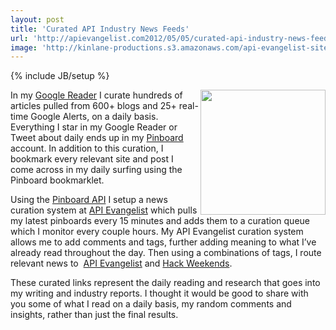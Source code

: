 ```yaml
---
layout: post
title: 'Curated API Industry News Feeds'
url: 'http://apievangelist.com2012/05/05/curated-api-industry-news-feeds/'
image: 'http://kinlane-productions.s3.amazonaws.com/api-evangelist-site/blog/pinboard_in_blue.png'
---
```

{% include JB/setup %}
<p>
     <img src="http://kinlane-productions.s3.amazonaws.com/api-evangelist/pinboard/pinboard_in_blue.png"  width="200" align="right" />
</p>
<p>
     In my <a title="Google Reader" href="http://www.google.com/reader/">Google Reader</a> I curate hundreds of articles pulled from 600+ blogs and 25+ real-time Google Alerts, on a daily basis. Everything I star in my Google Reader or Tweet about daily ends up in my <a title="Pinboard" href="http://pinboard.in/">Pinboard</a> account. In addition to this curation, I bookmark every relevant site and post I come across in my daily surfing using the Pinboard bookmarklet.
</p>
<p>
     Using the <a title="Pinboard API" href="http://pinboard.in/api/">Pinboard API</a> I setup a news curation system at <a title="API Evangelist" href="http://apievangelist.com">API Evangelist</a> which pulls my latest pinboards every 15 minutes and adds them to a curation queue which I monitor every couple hours. My API Evangelist curation system allows me to add comments and tags, further adding meaning to what I’ve already read throughout the day. Then using a combinations of tags, I route relevant news to  <a title="API Evangelist" href="/news/">API Evangelist</a> and <a title="Hack Weekend News" href="http://www.hackweekends.com/news/">Hack Weekends</a>.
</p>
<p>
     These curated links represent the daily reading and research that goes into my writing and industry reports. I thought it would be good to share with you some of what I read on a daily basis, my random comments and insights, rather than just the final results.
</p>
